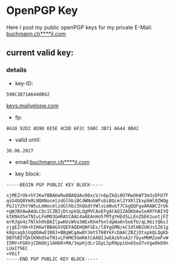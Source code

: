 # OpenPGP Key

Here I post my public openPGP keys for my private E-Mail: [buchmann.ch****il.com](#)

## current valid key:

### details

- key-ID: 
```
598C3B71A6440B42
```
[keys.mailvelope.com]()

- fp: 
```
8610 92D2 8D90 EE5E 4CDD 6F2C 598C 3B71 A644 0B42
```

- valid until: 
```
30.06.2027
```

- email:[buchmann.ch****il.com](#)

- key block:

```
-----BEGIN PGP PUBLIC KEY BLOCK-----

xjMEZrUk+hYJKwYBBAHaRw8BAQdAu98xcV/n6pZkQi0O7RwOkWT3m3sDFU7F
qsG4bQ0Ym0LNQ0NocmlzdGlhbiBCdWNobWFubiBQcml2YXRlIExpbWl0ZWQg
PGJ1Y2htYW5uLmNocmlzdGlhbi5hQGdtYWlsLmNvbT7CkgQQFgoARAWCZrUk
+gWJBXAwAAQLCQcICZBZjDtxpkQLQgMVCAoEFgACAQIZAQKbAwIeARYhBIYQ
ktKNkO5eTN1vLFmMO3GmRAtCAAC4aAEAnHo5fMTgYHEdSLLEnZbEK1uotjFZ
mrRJgU4z7Nlkh9kBAIlpwHUcWVo3WExRXmfknldpWa6n5ebTU/qL96itQ6sJ
zjgEZrUk+hIKKwYBBAGXVQEFAQEHQNFSEs/l8YgGMN/eCIdlHB2UHJs5Z61g
k0gsagbjUgQ0AwEIB8J+BBgWCgAwBYJmtST6BYkFcDAACZBZjDtxpkQLQgKb
DBYhBIYQktKNkO5eTN1vLFmMO3GmRAtCAABIJwEAzbhsA2r7UyxMHMZomFvW
I5MY+FG6hjCDHdUj1AH6R+MA/3epHjdLr1EpLSpR9ppiUx65od7vVgw0kO9n
LUaIf9EC
=VOif
-----END PGP PUBLIC KEY BLOCK-----
```